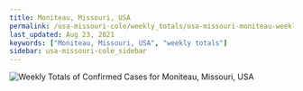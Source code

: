 ```yaml
---
title: Moniteau, Missouri, USA
permalink: /usa-missouri-cole/weekly_totals/usa-missouri-moniteau-weekly_totals.html
last_updated: Aug 23, 2021
keywords: ["Moniteau, Missouri, USA", "weekly totals"]
sidebar: usa-missouri-cole_sidebar
---
```


![Weekly Totals of Confirmed Cases for Moniteau, Missouri, USA](/covid_tracker/images/graphs/usa-missouri-moniteau-weekly_totals_graph.png)
